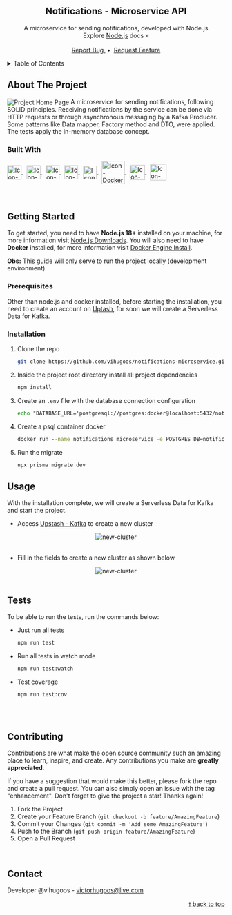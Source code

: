 <div id="top"> </div>


<!---- PROJECT LOGO ----> 
<div align="center">
  <h2 align="center"> 
    Notifications - Microservice API 
  </h2>
  
  <p align="center">
    A microservice for sending notifications, developed with Node.js <br/>
    Explore <a href="https://nodejs.org/en/docs/">Node.js</a> docs &#187; <br/> <br/>
    <a href="https://github.com/vihugoos/notifications-microservice/issues"> Report Bug </a> &nbsp;•&nbsp;
    <a href="https://github.com/vihugoos/notifications-microservice/issues"> Request Feature </a>
  </p>
</div>


<!---- TABLE OF CONTENTS ----> 
<details>
  <summary> Table of Contents </summary>
  <ol>
    <li>
      <a href="#about-the-project"> About The Project </a>
      <ul>
        <li><a href="#built-with"> Built With </a></li>
      </ul>
    </li>
    <li>
      <a href="#getting-started"> Getting Started </a>
      <ul>
        <li><a href="#prerequisites"> Prerequisites </a></li>
        <li><a href="#installation"> Installation </a></li>
        <li><a href="#usage"> Usage </a></li>
        <li><a href="#tests"> Tests </a></li>
      </ul>
    </li>
    <li><a href="#contributing"> Contributing </a></li>
    <li><a href="#contact"> Contact </a></li>
  </ol>
</details>


<!---- THE PROJECT ---->
## About The Project 

<img src="" align="center" alt="Project Home Page">
A microservice for sending notifications, following SOLID principles. Receiving notifications by the service can be done via HTTP requests or through asynchronous messaging by a Kafka Producer. Some patterns like Data mapper, Factory method and DTO, were applied. The tests apply the in-memory database concept.


### Built With 

<div style="display: inline_block">
    <!-- Icon Node.js --> 
    <a href="https://nodejs.org/en/"> 
      <img align="center" alt="Icon-Node.js" height="33" src="https://cdn.jsdelivr.net/gh/devicons/devicon/icons/nodejs/nodejs-original.svg"> 
    </a> &nbsp;
    <!-- Icon TypeScript --> 
    <a href="https://www.typescriptlang.org/"> 
      <img align="center" alt="Icon-TypeScript" height="32" src="https://cdn.jsdelivr.net/gh/devicons/devicon/icons/typescript/typescript-original.svg"> 
    </a> &nbsp;
    <!-- Icon Nest.js --> 
    <a href="https://nestjs.com/"> 
      <img align="center" alt="Icon-Nest.js" height="32" src="https://cdn.jsdelivr.net/gh/devicons/devicon/icons/nestjs/nestjs-plain.svg"> 
    </a> &nbsp;
    <!-- Icon Prisma --> 
    <a href="https://www.prisma.io/"> 
      <img align="center" alt="Icon-Prisma" height="32" src="https://user-images.githubusercontent.com/44311634/178335052-08bb4b29-c4da-4100-ae71-8b65cf6cd581.png"> 
    </a> &nbsp;
    <!-- Icon Jest --> 
    <a href="https://jestjs.io/"> 
      <img align="center" alt="Icon-Jest" height="31" src="https://cdn.jsdelivr.net/gh/devicons/devicon/icons/jest/jest-plain.svg"> 
    </a> &nbsp;
    <!-- Icon Docker -->
    <a href="https://www.docker.com/"> 
      <img align="center" alt="Icon-Docker" height="53" src="https://cdn.jsdelivr.net/gh/devicons/devicon/icons/docker/docker-original.svg"> 
    </a> &nbsp;
    <!-- Icon PostgreSQL --> 
    <a href="https://www.postgresql.org/"> 
      <img align="center" alt="Icon-PostgreSQL" height="35" src="https://cdn.jsdelivr.net/gh/devicons/devicon/icons/postgresql/postgresql-plain.svg"> 
    </a> &nbsp;
    <!-- Icon Kafka --> 
    <a href="https://kafka.apache.org/"> 
      <img align="center" alt="Icon-Kafka" height="38" src="https://user-images.githubusercontent.com/44311634/209395332-4a1e1025-608f-4c1d-b9b9-87bae2f2cb96.png"> 
    </a> 
</div>

<br/>
<br/>


<!---- GETTING STARTED ----> 
## Getting Started

To get started, you need to have <strong>Node.js 18+</strong> installed on your machine, for more information visit <a href="https://nodejs.org/en/download/"> Node.js Downloads</a>. You will also need to have <strong>Docker</strong> installed, for more information visit <a href="https://docs.docker.com/engine/install/">Docker Engine Install</a>. 

<strong>Obs:</strong> This guide will only serve to run the project locally (development environment).


### Prerequisites 

Other than node.js and docker installed, before starting the installation, you need to create an account on <a href="https://console.upstash.com/">Uptash</a>, for soon we will create a Serverless Data for Kafka.


### Installation 

1. Clone the repo 
   ```bash
   git clone https://github.com/vihugoos/notifications-microservice.git
   ```
2. Inside the project root directory install all project dependencies 
   ```cmd
   npm install
   ```
3. Create an `.env` file with the database connection configuration  
   ```cmd
   echo "DATABASE_URL='postgresql://postgres:docker@localhost:5432/notifications?schema=public'" > .env 
   ```
4. Create a psql container docker 
   ```cmd
   docker run --name notifications_microservice -e POSTGRES_DB=notifications -e POSTGRES_PASSWORD=docker -p 5432:5432 -d postgres 
   ```
4. Run the migrate 
   ```cmd
   npx prisma migrate dev
   ```

<!---- USAGE EXAMPLES ----> 
## Usage

With the installation complete, we will create a Serverless Data for Kafka and start the project.

* Access <a href="https://console.upstash.com/kafka">Upstash - Kafka</a> to create a new cluster
 <div align="center">
    <img align="center" alt="new-cluster" src="https://user-images.githubusercontent.com/44311634/210428253-ea873d13-27ff-4e74-8c27-0909b268d2dd.jpg"> 
 </div>
 <br/>

* Fill in the fields to create a new cluster as shown below 
 <div align="center">
    <img align="center" alt="new-cluster" src="https://user-images.githubusercontent.com/44311634/210431565-a183deac-7c03-4b1b-b434-564a70c0c858.jpg"> 
 </div>
 <br/>


<!---- TESTS SETUP ----> 
## Tests

To be able to run the tests, run the commands below:

* Just run all tests
   ```cmd
   npm run test
   ```
* Run all tests in watch mode  
   ```cmd
   npm run test:watch
   ```
* Test coverage 
   ```cmd
   npm run test:cov
   ```

<br/> <br/>


<!---- CONTRIBUTING ---->
## Contributing

Contributions are what make the open source community such an amazing place to learn, inspire, and create. Any contributions you make are **greatly appreciated**.

If you have a suggestion that would make this better, please fork the repo and create a pull request. You can also simply open an issue with the tag "enhancement".
Don't forget to give the project a star! Thanks again!

1. Fork the Project
2. Create your Feature Branch (`git checkout -b feature/AmazingFeature`)
3. Commit your Changes (`git commit -m 'Add some AmazingFeature'`)
4. Push to the Branch (`git push origin feature/AmazingFeature`)
5. Open a Pull Request

<br/> 


<!---- CONTACT ---->
## Contact

Developer @vihugoos - victorhugoos@live.com  

<p align="right"><a href="#top"> &#129045; back to top </a></p> 
